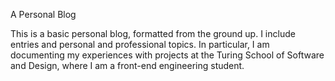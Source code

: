 A Personal Blog

This is a basic personal blog, formatted from the ground up. I include entries and personal and professional topics. In particular, I am documenting my experiences with projects at the Turing School of Software and Design, where I am a front-end engineering student.
